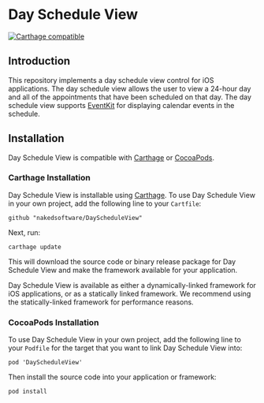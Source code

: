 # Day Schedule View

[![Carthage compatible](https://img.shields.io/badge/Carthage-compatible-4BC51D.svg?style=flat)](https://github.com/Carthage/Carthage)

## Introduction

This repository implements a day schedule view control for iOS applications.
The day schedule view allows the user to view a 24-hour day and all of the
appointments that have been scheduled on that day. The day schedule view
supports [EventKit](https://developer.apple.com/documentation/eventkit) for
displaying calendar events in the schedule.

## Installation

Day Schedule View is compatible with [Carthage](https://github.com/Carthage/Cartage)
or [CocoaPods](https://cocoapods.org).

### Carthage Installation

Day Schedule View is installable using [Carthage](https://github.com/Carthage/Carthage).
To use Day Schedule View in your own project, add the following line to your
`Cartfile`:

    github "nakedsoftware/DayScheduleView"

Next, run:

    carthage update

This will download the source code or binary release package for Day Schedule
View and make the framework available for your application.

Day Schedule View is available as either a dynamically-linked framework for
iOS applications, or as a statically linked framework. We recommend using the
statically-linked framework for performance reasons.

### CocoaPods Installation

To use Day Schedule View in your own project, add the following line to your
`Podfile` for the target that you want to link Day Schedule View into:

    pod 'DayScheduleView'

Then install the source code into your application or framework:

    pod install
